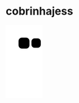 # cobrinhajess

![Snake animation](https://github.com/jessiepsx/jessiepsx/blob/output/github-contribution-grid-snake.svg)
